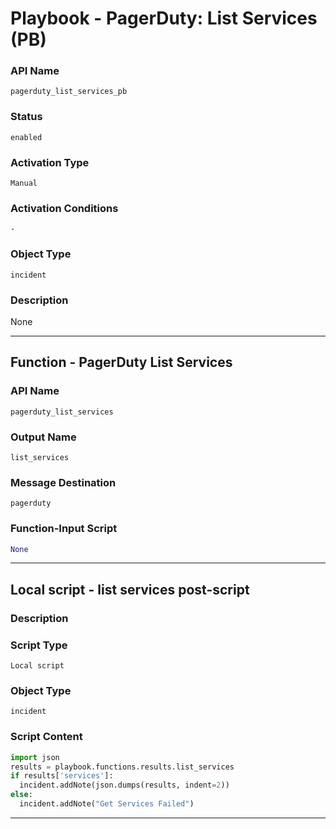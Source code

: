 <!--
    DO NOT MANUALLY EDIT THIS FILE
    THIS FILE IS AUTOMATICALLY GENERATED WITH resilient-sdk codegen
    Generated with resilient-sdk v50.1.197
-->

# Playbook - PagerDuty: List Services (PB)

### API Name
`pagerduty_list_services_pb`

### Status
`enabled`

### Activation Type
`Manual`

### Activation Conditions
`-`

### Object Type
`incident`

### Description
None


---
## Function - PagerDuty List Services

### API Name
`pagerduty_list_services`

### Output Name
`list_services`

### Message Destination
`pagerduty`

### Function-Input Script
```python
None
```

---

## Local script - list services post-script

### Description


### Script Type
`Local script`

### Object Type
`incident`

### Script Content
```python
import json
results = playbook.functions.results.list_services
if results['services']:
  incident.addNote(json.dumps(results, indent=2))
else:
  incident.addNote("Get Services Failed")
```

---

